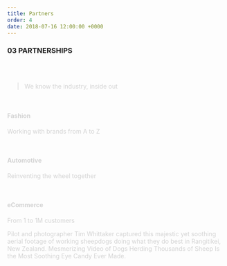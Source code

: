 ```yaml
---
title: Partners
order: 4
date: 2018-07-16 12:00:00 +0000
---
```


<h3><span class="number">03</span> PARTNERSHIPS</h3>
<div class="row u-menu-paddding" style="margin-top: 4rem;">
  <div class="col-xs-12 col-sm-6">
    <blockquote><p style="color: lightgrey;">We know the industry, inside out</p></blockquote>
    <br>
    <h4 style="color: lightgrey;">Fashion</h4>
    <p style="color: lightgrey;">Working with brands from A to Z</p>
    <br>
    <h4 style="color: lightgrey;">Automotive</h4>
    <p style="color: lightgrey;">Reinventing the wheel together</p>
    <br>
    <h4 style="color: lightgrey;">eCommerce</h4>
    <p style="color: lightgrey;">From 1 to 1M customers</p>

  </div>
  <div class="col-xs-12 col-sm-4">
    <p style="color: lightgrey;">Pilot and photographer Tim Whittaker captured this majestic yet soothing aerial footage of working sheepdogs doing what they do best in Rangitikei, New Zealand. Mesmerizing Video of Dogs Herding Thousands of Sheep Is the Most Soothing Eye Candy Ever Made.</p>
  </div>
</div>